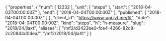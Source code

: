 {
  "properties": {
    "num": [
      12332
    ],
    "unit": [
      "steps"
    ],
    "start": [
      "2018-04-03T00:00:00Z"
    ],
    "end": [
      "2018-04-04T00:00:00Z"
    ],
    "published": [
      "2018-04-04T00:00:00Z"
    ]
  },
  "client_id": "https://www-api.jvt.me/fit",
  "date": "2018-04-04T00:00:00Z",
  "kind": "steps",
  "h": "h-measure",
  "slug": "2018/04/jlaxt",
  "aliases": [
    "/mf2/d3423be0-fce4-4266-82c8-2c20844d04ea/",
    "/mf2/2018/04/jlaXt"
  ]
}
